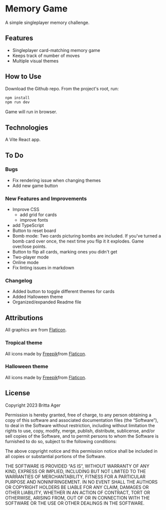 # Memory Game

A simple singleplayer memory challenge.

## Features

- Singleplayer card-matching memory game
- Keeps track of number of moves
- Multiple visual themes

## How to Use

Download the Github repo. From the project's root, run:

```javascript
npm install
npm run dev
```

Game will run in browser.

## Technologies

A Vite React app.

## To Do

### Bugs

- Fix rendering issue when changing themes
- Add new game button

### New Features and Improvements

- Improve CSS
  - add grid for cards
  - improve fonts
- add TypeScript
- Button to reset board
- Bomb mode: Two cards picturing bombs are included. If you've turned a bomb card over once, the next time you flip it it explodes. Game over/lose points.
- Button to flip all cards, marking ones you didn't get
- Two-player mode
- Online mode
- Fix linting issues in markdown

### Changelog

- Added button to toggle different themes for cards
- Added Halloween theme
- Organized/expanded Readme file

## Attributions

All graphics are from [Flaticon](https://www.flaticon.com/).

### Tropical theme

All icons made by [Freepik](https://www.freepik.com)from [Flaticon](https://www.flaticon.com/).

### Halloween theme

All icons made by [Freepik](https://www.freepik.com)from [Flaticon](https://www.flaticon.com/).

## License

Copyright 2023 Britta Ager

Permission is hereby granted, free of charge, to any person obtaining a copy of this software and associated documentation files (the “Software”), to deal in the Software without restriction, including without limitation the rights to use, copy, modify, merge, publish, distribute, sublicense, and/or sell copies of the Software, and to permit persons to whom the Software is furnished to do so, subject to the following conditions:

The above copyright notice and this permission notice shall be included in all copies or substantial portions of the Software.

THE SOFTWARE IS PROVIDED “AS IS”, WITHOUT WARRANTY OF ANY KIND, EXPRESS OR IMPLIED, INCLUDING BUT NOT LIMITED TO THE WARRANTIES OF MERCHANTABILITY, FITNESS FOR A PARTICULAR PURPOSE AND NONINFRINGEMENT. IN NO EVENT SHALL THE AUTHORS OR COPYRIGHT HOLDERS BE LIABLE FOR ANY CLAIM, DAMAGES OR OTHER LIABILITY, WHETHER IN AN ACTION OF CONTRACT, TORT OR OTHERWISE, ARISING FROM, OUT OF OR IN CONNECTION WITH THE SOFTWARE OR THE USE OR OTHER DEALINGS IN THE SOFTWARE.
